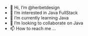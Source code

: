 - 👋 Hi, I’m @herbetdesign
- 👀 I’m interested in Java FullStack
- 🌱 I’m currently learning Java
- 💞️ I’m looking to collaborate on Java
- 📫 How to reach me ...

<!---
herbetdesign/herbetdesign is a ✨ special ✨ repository because its `README.md` (this file) appears on your GitHub profile.
You can click the Preview link to take a look at your changes.
--->
